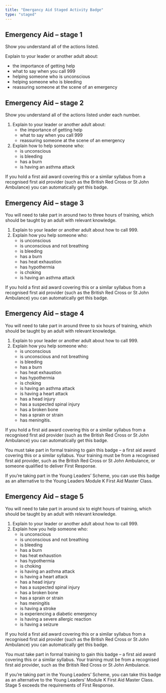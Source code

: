```yaml
---
title: "Emergancy Aid Staged Activity Badge"
type: "staged"
---
```


## Emergency Aid – stage 1

Show you understand all of the actions listed.

Explain to your leader or another adult about:

* the importance of getting help
* what to say when you call 999
* helping someone who is unconscious
* helping someone who is bleeding
* reassuring someone at the scene of an emergency


## Emergency Aid – stage 2

Show you understand all of the actions listed under each number.

1. Explain to your leader or another adult about:
	* the importance of getting help
	* what to say when you call 999
	* reassuring someone at the scene of an emergency
2. Explain how to help someone who:
	* is unconscious
	* is bleeding
	* has a burn
	* is having an asthma attack

If you hold a first aid award covering this or a similar syllabus from a recognised first aid provider (such as the British Red Cross or St John Ambulance) you can automatically get this badge.

## Emergency Aid – stage 3

You will need to take part in around two to three hours of training, which should be taught by an adult with relevant knowledge.

1. Explain to your leader or another adult about how to call 999.
2. Explain how you help someone who:
	* is unconscious
	* is unconscious  and not breathing
	* is bleeding
	* has a burn
	* has heat exhaustion
	* has hypothermia
	* is choking
	* is having an asthma attack

If you hold a first aid award covering this or a similar syllabus from a recognised first aid provider (such as the British Red Cross or St John Ambulance) you can automatically get this badge.

## Emergency Aid – stage 4

You will need to take part in around three to six hours of training, which should be taught by an adult with relevant knowledge.

1. Explain to your leader or another adult about how to call 999.
2. Explain how you help someone who:
	* is unconscious
	* is unconscious and not breathing
	* is bleeding
	* has a burn
	* has heat exhaustion
	* has hypothermia
	* is choking
	* is having an asthma attack
	* is having a heart attack
	* has a head injury
	* has a suspected spinal injury
	* has a broken bone
	* has a sprain or strain
	* has meningitis.

If you hold a first aid award covering this or a similar syllabus from a recognised first aid provider (such as the British Red Cross or St John Ambulance) you can automatically get this badge.

You must take part in formal training to gain this badge – a first aid award covering this or a similar syllabus. Your training must be from a recognised first aid provider,  such as the British Red Cross or St John Ambulance, or someone qualified to deliver First Response.

If you’re taking part in the Young Leaders’ Scheme, you can use this badge as an alternative to the Young Leaders Module K First Aid Master Class. 

## Emergency Aid – stage 5

You will need to take part in around six to eight hours of training, which should be taught by an adult with relevant knowledge.

1. Explain to your leader or another adult about how to call 999.
2. Explain how you help someone who:
	* is unconscious
	* is unconscious  and not breathing
	* is bleeding
	* has a burn
	* has heat exhaustion
	* has hypothermia
	* is choking
	* is having an asthma attack
	* is having a heart attack
	* has a head injury
	* has a suspected spinal injury
	* has a broken bone
	* has a sprain or strain
	* has meningitis
	* is having a stroke
	* is experiencing  a diabetic emergency
	* is having a severe allergic reaction
	* is having a seizure

If you hold a first aid award covering this or a similar syllabus from a recognised first aid provider (such as the British Red Cross or St John Ambulance) you can automatically get this badge.

You must take part in formal training to gain this badge – a first aid award covering this or a similar syllabus. Your training must be from a recognised first aid provider,  such as the British Red Cross or St John Ambulance.

If you’re taking part in the Young Leaders’ Scheme, you can take this badge as an alternative to the Young Leaders’ Module K First Aid Master Class. Stage 5 exceeds the requirements of First Response.

